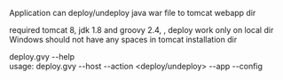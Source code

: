 Application can deploy/undeploy java war file to tomcat webapp dir  
  
required tomcat 8, jdk 1.8 and groovy 2.4, , deploy work only on local dir
Windows should not have any spaces in tomcat installation dir
  
deploy.gvy --help  
usage: deploy.gvy --host <host> --action <deploy/undeploy> --app <war filepath> --config <script config path>  
 -a,--app <app>             application war file path  
 -ac,--action <action>      Action: deploy or undeploy application  
 -c,--config <config>       config file  
 -h,--help                  Show usage information  
 -hn,--host <host>          hostname for application server  
 -p,--password <password>   tomcat password  
 -u,--username <username>   tomcat username  
  
   
tested on https://github.com/myCustomDemo/servlet
